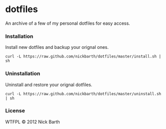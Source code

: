 # dotfiles

An archive of a few of my personal dotfiles for easy access.

### Installation

Install new dotfiles and backup your orignal ones.

```terminal
curl -L https://raw.github.com/nickbarth/dotfiles/master/install.sh | sh
```

### Uninstallation

Uninstall and restore your orignal dotfiles.

```terminal
curl -L https://raw.github.com/nickbarth/dotfiles/master/uninstall.sh | sh
```

### License
WTFPL &copy; 2012 Nick Barth
